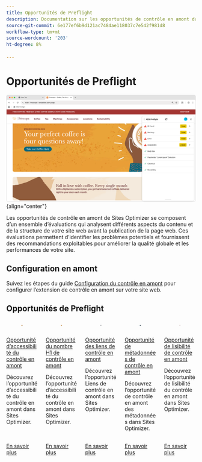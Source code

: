 ```yaml
---
title: Opportunités de Preflight
description: Documentation sur les opportunités de contrôle en amont dans Sites Optimizer.
source-git-commit: 6e177ef6b9d121ac7484ae118037c7e542f981d8
workflow-type: tm+mt
source-wordcount: '203'
ht-degree: 8%

---
```



# Opportunités de Preflight

![Opportunités de Preflight](./assets/overview/hero.png){align="center"}

Les opportunités de contrôle en amont de Sites Optimizer se composent d’un ensemble d’évaluations qui analysent différents aspects du contenu et de la structure de votre site web avant la publication de la page web. Ces évaluations permettent d’identifier les problèmes potentiels et fournissent des recommandations exploitables pour améliorer la qualité globale et les performances de votre site.

## Configuration en amont

Suivez les étapes du guide [Configuration du contrôle en amont](./setup.md) pour configurer l’extension de contrôle en amont sur votre site web.

## Opportunités de Preflight

<!-- CARDS
* ./accessibility.md
* ./h1-count.md
* ./links.md
* ./meta-data.md
* ./readability.md
-->
<!-- START CARDS HTML - DO NOT MODIFY BY HAND -->
<div class="columns">
    <div class="column is-half-tablet is-half-desktop is-one-third-widescreen" aria-label="Preflight Accessibility Opportunity">
        <div class="card" style="height: 100%; display: flex; flex-direction: column; height: 100%;">
            <div class="card-image">
                <figure class="image x-is-16by9">
                    <a href="./accessibility.md" title="Opportunité d’accessibilité du contrôle en amont" target="_blank" rel="referrer">
                        <img class="is-bordered-r-small" src="assets/accessibility/hero.png" alt="Opportunité d’accessibilité du contrôle en amont"
                             style="width: 100%; aspect-ratio: 16 / 9; object-fit: cover; overflow: hidden; display: block; margin: auto;">
                    </a>
                </figure>
            </div>
            <div class="card-content is-padded-small" style="display: flex; flex-direction: column; flex-grow: 1; justify-content: space-between;">
                <div class="top-card-content">
                    <p class="headline is-size-6 has-text-weight-bold">
                        <a href="./accessibility.md" target="_blank" rel="referrer" title="Opportunité d’accessibilité du contrôle en amont">Opportunité d’accessibilité du contrôle en amont</a>
                    </p>
                    <p class="is-size-6">Découvrez l’opportunité d’accessibilité du contrôle en amont dans Sites Optimizer.</p>
                </div>
                <a href="./accessibility.md" target="_blank" rel="referrer" class="spectrum-Button spectrum-Button--outline spectrum-Button--primary spectrum-Button--sizeM" style="align-self: flex-start; margin-top: 1rem;">
<span class="spectrum-Button-label has-no-wrap has-text-weight-bold">En savoir plus</span>
</a>
            </div>
        </div>
    </div>
    <div class="column is-half-tablet is-half-desktop is-one-third-widescreen" aria-label="Preflight H1 Count Opportunity">
        <div class="card" style="height: 100%; display: flex; flex-direction: column; height: 100%;">
            <div class="card-image">
                <figure class="image x-is-16by9">
                    <a href="./h1-count.md" title="Opportunité du nombre H1 de contrôle en amont" target="_blank" rel="referrer">
                        <img class="is-bordered-r-small" src="assets/h1-count/hero.png" alt="Opportunité du nombre H1 de contrôle en amont"
                             style="width: 100%; aspect-ratio: 16 / 9; object-fit: cover; overflow: hidden; display: block; margin: auto;">
                    </a>
                </figure>
            </div>
            <div class="card-content is-padded-small" style="display: flex; flex-direction: column; flex-grow: 1; justify-content: space-between;">
                <div class="top-card-content">
                    <p class="headline is-size-6 has-text-weight-bold">
                        <a href="./h1-count.md" target="_blank" rel="referrer" title="Opportunité du nombre H1 de contrôle en amont">Opportunité du nombre H1 de contrôle en amont</a>
                    </p>
                    <p class="is-size-6">Découvrez l’opportunité d’accessibilité du contrôle en amont dans Sites Optimizer.</p>
                </div>
                <a href="./h1-count.md" target="_blank" rel="referrer" class="spectrum-Button spectrum-Button--outline spectrum-Button--primary spectrum-Button--sizeM" style="align-self: flex-start; margin-top: 1rem;">
<span class="spectrum-Button-label has-no-wrap has-text-weight-bold">En savoir plus</span>
</a>
            </div>
        </div>
    </div>
    <div class="column is-half-tablet is-half-desktop is-one-third-widescreen" aria-label="Preflight Links Opportunity">
        <div class="card" style="height: 100%; display: flex; flex-direction: column; height: 100%;">
            <div class="card-image">
                <figure class="image x-is-16by9">
                    <a href="./links.md" title="Opportunité des liens de contrôle en amont" target="_blank" rel="referrer">
                        <img class="is-bordered-r-small" src="assets/links/hero.png" alt="Opportunité des liens de contrôle en amont"
                             style="width: 100%; aspect-ratio: 16 / 9; object-fit: cover; overflow: hidden; display: block; margin: auto;">
                    </a>
                </figure>
            </div>
            <div class="card-content is-padded-small" style="display: flex; flex-direction: column; flex-grow: 1; justify-content: space-between;">
                <div class="top-card-content">
                    <p class="headline is-size-6 has-text-weight-bold">
                        <a href="./links.md" target="_blank" rel="referrer" title="Opportunité des liens de contrôle en amont">Opportunité des liens de contrôle en amont</a>
                    </p>
                    <p class="is-size-6">Découvrez l’opportunité Liens de contrôle en amont dans Sites Optimizer.</p>
                </div>
                <a href="./links.md" target="_blank" rel="referrer" class="spectrum-Button spectrum-Button--outline spectrum-Button--primary spectrum-Button--sizeM" style="align-self: flex-start; margin-top: 1rem;">
<span class="spectrum-Button-label has-no-wrap has-text-weight-bold">En savoir plus</span>
</a>
            </div>
        </div>
    </div>
    <div class="column is-half-tablet is-half-desktop is-one-third-widescreen" aria-label="Preflight Metadata Opportunity">
        <div class="card" style="height: 100%; display: flex; flex-direction: column; height: 100%;">
            <div class="card-image">
                <figure class="image x-is-16by9">
                    <a href="./meta-data.md" title="Opportunité de métadonnées de contrôle en amont" target="_blank" rel="referrer">
                        <img class="is-bordered-r-small" src="assets/metadata/hero.png" alt="Opportunité de métadonnées de contrôle en amont"
                             style="width: 100%; aspect-ratio: 16 / 9; object-fit: cover; overflow: hidden; display: block; margin: auto;">
                    </a>
                </figure>
            </div>
            <div class="card-content is-padded-small" style="display: flex; flex-direction: column; flex-grow: 1; justify-content: space-between;">
                <div class="top-card-content">
                    <p class="headline is-size-6 has-text-weight-bold">
                        <a href="./meta-data.md" target="_blank" rel="referrer" title="Opportunité de métadonnées de contrôle en amont">Opportunité de métadonnées de contrôle en amont</a>
                    </p>
                    <p class="is-size-6">Découvrez l’opportunité de contrôle en amont des métadonnées dans Sites Optimizer.</p>
                </div>
                <a href="./meta-data.md" target="_blank" rel="referrer" class="spectrum-Button spectrum-Button--outline spectrum-Button--primary spectrum-Button--sizeM" style="align-self: flex-start; margin-top: 1rem;">
<span class="spectrum-Button-label has-no-wrap has-text-weight-bold">En savoir plus</span>
</a>
            </div>
        </div>
    </div>
    <div class="column is-half-tablet is-half-desktop is-one-third-widescreen" aria-label="Preflight Readability Opportunity">
        <div class="card" style="height: 100%; display: flex; flex-direction: column; height: 100%;">
            <div class="card-image">
                <figure class="image x-is-16by9">
                    <a href="./readability.md" title="Opportunité de lisibilité de contrôle en amont" target="_blank" rel="referrer">
                        <img class="is-bordered-r-small" src="assets/readability/hero.png" alt="Opportunité de lisibilité de contrôle en amont"
                             style="width: 100%; aspect-ratio: 16 / 9; object-fit: cover; overflow: hidden; display: block; margin: auto;">
                    </a>
                </figure>
            </div>
            <div class="card-content is-padded-small" style="display: flex; flex-direction: column; flex-grow: 1; justify-content: space-between;">
                <div class="top-card-content">
                    <p class="headline is-size-6 has-text-weight-bold">
                        <a href="./readability.md" target="_blank" rel="referrer" title="Opportunité de lisibilité de contrôle en amont">Opportunité de lisibilité de contrôle en amont</a>
                    </p>
                    <p class="is-size-6">Découvrez l’opportunité de lisibilité du contrôle en amont dans Sites Optimizer.</p>
                </div>
                <a href="./readability.md" target="_blank" rel="referrer" class="spectrum-Button spectrum-Button--outline spectrum-Button--primary spectrum-Button--sizeM" style="align-self: flex-start; margin-top: 1rem;">
<span class="spectrum-Button-label has-no-wrap has-text-weight-bold">En savoir plus</span>
</a>
            </div>
        </div>
    </div>
</div>
<!-- END CARDS HTML - DO NOT MODIFY BY HAND -->
